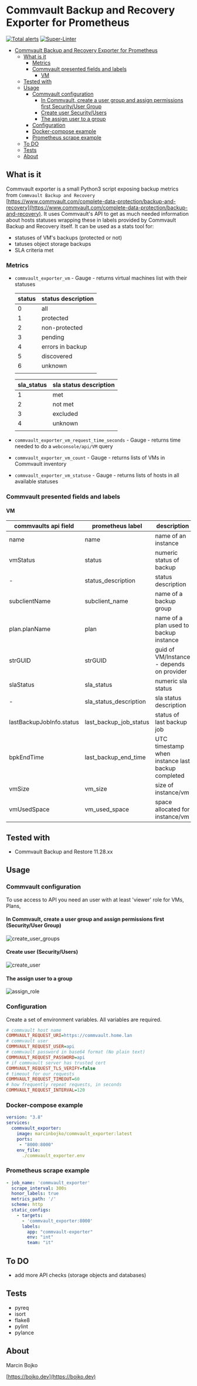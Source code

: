 # Commvault Backup and Recovery Exporter for Prometheus

[![Total alerts](https://img.shields.io/lgtm/alerts/g/marcinbojko/commvault_exporter.svg?logo=lgtm&logoWidth=18)](https://lgtm.com/projects/g/marcinbojko/commvault_exporter/alerts/)
[![Super-Linter](https://github.com/marcinbojko/commvault_exporter/actions/workflows/01_lint_me.yml/badge.svg)](https://github.com/marcinbojko/commvault_exporter/actions/workflows/01_lint_me.yml)

<!-- TOC -->

- [Commvault Backup and Recovery Exporter for Prometheus](#commvault-backup-and-recovery-exporter-for-prometheus)
  - [What is it](#what-is-it)
    - [Metrics](#metrics)
    - [Commvault presented fields and labels](#commvault-presented-fields-and-labels)
      - [VM](#vm)
  - [Tested with](#tested-with)
  - [Usage](#usage)
    - [Commvault configuration](#commvault-configuration)
      - [In Commvault, create a user group and assign permissions first Security/User Group](#in-commvault-create-a-user-group-and-assign-permissions-first-securityuser-group)
      - [Create user Security/Users](#create-user-securityusers)
      - [The assign user to a group](#the-assign-user-to-a-group)
    - [Configuration](#configuration)
    - [Docker-compose example](#docker-compose-example)
    - [Prometheus scrape example](#prometheus-scrape-example)
  - [To DO](#to-do)
  - [Tests](#tests)
  - [About](#about)

<!-- /TOC -->

## What is it

Commvault exporter is a small Python3 script exposing backup  metrics from `Commvault Backup and Recovery` [https://www.commvault.com/complete-data-protection/backup-and-recovery](https://www.commvault.com/complete-data-protection/backup-and-recovery). It uses Commvault's API to get as much needed information about hosts statuses wrapping these in labels provided by Commvault Backup and Recovery itself.
It can be used as a stats tool for:

- statuses of VM's backups (protected or not)
- tatuses object storage backups
- SLA criteria met

### Metrics

- `commvault_exporter_vm` - Gauge - returns virtual machines list with their statuses

  |status|status description|
  |------|------------------|
  |0|all|
  |1|protected|
  |2|non-protected|
  |3|pending|
  |4|errors in backup|
  |5|discovered|
  |6|unknown|
  |||

  |sla_status|sla status description|
  |----------|----------------------|
  |1| met|
  |2| not met|
  |3| excluded|
  |4| unknown|
  |||

- `commvault_exporter_vm_request_time_seconds` - Gauge - returns time needed to do a  `webconsole/api/VM` query
- `commvault_exporter_vm_count` - Gauge - returns lists of VMs in Commvault inventory
- `commvault_exporter_vm_statuse` - Gauge - returns lists of hosts in all available statuses


### Commvault presented fields and labels

#### VM
  |commvaults api field|prometheus label|description|
  |-----------------|----------------|--------------|
  |name|name|name of an instance|
  |vmStatus|status|numeric status of backup|
  |-|status_description|status description|
  |subclientName|subclient_name|name of a backup group|
  |plan.planName|plan|name of a plan used to backup instance|
  |strGUID|strGUID|guid of VM/Instance - depends on provider|
  |slaStatus|sla_status|numeric sla status|
  |-|sla_status_description|sla status description|
  |lastBackupJobInfo.status|last_backup_job_status|status of last backup job|
  |bpkEndTime|last_backup_end_time|UTC timestamp when instance last backup completed|
  |vmSize|vm_size|size of instance/vm|
  |vmUsedSpace|vm_used_space|space allocated for instance/vm|

## Tested with

- Commvault Backup and Restore 11.28.xx

## Usage

### Commvault configuration

To use access to API you need an user with at least 'viewer' role for VMs, Plans,

#### In Commvault, create a user group and assign permissions first (Security/User Group)

![create_user_groups](./images/user_group.png)

#### Create user (Security/Users)
![create_user](./images/user.png)

#### The assign user to a group

![assign_role](./images/assign.png)

### Configuration

Create a set of environment variables. All variables are required.

```ini
# commvault host name
COMMVAULT_REQUEST_URI=https://commvault.home.lan
# commvault user
COMMVAULT_REQUEST_USER=api
# commvault password in base64 format (No plain text)
COMMVAULT_REQUEST_PASSWORD=api
# if commvault server has trusted cert
COMMVAULT_REQUEST_TLS_VERIFY=false
# timeout for our requests
COMMVAULT_REQUEST_TIMEOUT=60
# how frequently repeat requests, in seconds
COMMVAULT_REQUEST_INTERVAL=120
```

### Docker-compose example

```yaml
version: "3.8"
services:
  commvault_exporter:
    image: marcinbojko/commvault_exporter:latest
    ports:
     - "8000:8000"
    env_file:
      ./commvault_exporter.env
```

### Prometheus scrape example

```yaml
- job_name: 'commvault_exporter'
  scrape_interval: 300s
  honor_labels: true
  metrics_path: '/'
  scheme: http
  static_configs:
    - targets:
      - 'commvault_exporter:8000'
      labels:
        app: "commvault-exporter"
        env: "int"
        team: "it"
```

## To DO

- add more API checks (storage objects and databases)

## Tests

- pyreq
- isort
- flake8
- pylint
- pylance

## About

Marcin Bojko

[https://bojko.dev](https://bojko.dev)
